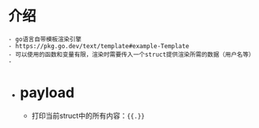 # 介绍
	- go语言自带模板渲染引擎
	- https://pkg.go.dev/text/template#example-Template
	- 可以使用的函数和变量有限，渲染时需要传入一个struct提供渲染所需的数据（用户名等）
	-
- # payload
	- 打印当前struct中的所有内容：`{{.}}`